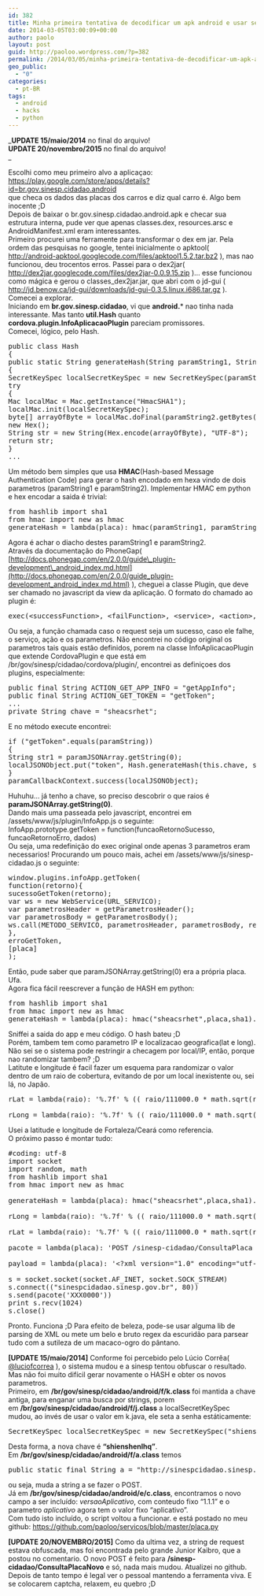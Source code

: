 ```yaml
---
id: 382
title: Minha primeira tentativa de decodificar um apk android e usar seu serviço
date: 2014-03-05T03:00:09+00:00
author: paolo
layout: post
guid: http://paoloo.wordpress.com/?p=382
permalink: /2014/03/05/minha-primeira-tentativa-de-decodificar-um-apk-android-e-usar-seu-servico/
geo_public:
  - "0"
categories:
  - pt-BR
tags:
  - android
  - hacks
  - python
---
```

_**UPDATE 15/maio/2014** no final do arquivo!  
**UPDATE 20/novembro/2015** no final do arquivo!  
_ 

Escolhi como meu primeiro alvo a aplicaçao:  
<https://play.google.com/store/apps/details?id=br.gov.sinesp.cidadao.android>  
que checa os dados das placas dos carros e diz qual carro é. Algo bem inocente ;D  
Depois de baixar o br.gov.sinesp.cidadao.android.apk e checar sua estrutura interna, pude ver que apenas classes.dex, resources.arsc e AndroidManifest.xml eram interessantes.  
Primeiro procurei uma ferramente para transformar o dex em jar. Pela ordem das pesquisas no google, tentei inicialmente o apktool( <http://android-apktool.googlecode.com/files/apktool1.5.2.tar.bz2> ), mas nao funcionou, deu trocentos erros. Passei para o dex2jar( <http://dex2jar.googlecode.com/files/dex2jar-0.0.9.15.zip> )&#8230; esse funcionou como mágica e gerou o classes_dex2jar.jar, que abri com o jd-gui ( <http://jd.benow.ca/jd-gui/downloads/jd-gui-0.3.5.linux.i686.tar.gz> ). Comecei a explorar.  
Iniciando em **br.gov.sinesp.cidadao**, vi que **android.*** nao tinha nada interessante. Mas tanto **util.Hash** quanto **cordova.plugin.InfoAplicacaoPlugin** pareciam promissores.  
Comecei, lógico, pelo Hash.

<pre class="brush: java; title: ; notranslate" title="">public class Hash
{
public static String generateHash(String paramString1, String paramString2)
{
SecretKeySpec localSecretKeySpec = new SecretKeySpec(paramString1.getBytes(), "HmacSHA1");
try
{
Mac localMac = Mac.getInstance("HmacSHA1");
localMac.init(localSecretKeySpec);
byte[] arrayOfByte = localMac.doFinal(paramString2.getBytes());
new Hex();
String str = new String(Hex.encode(arrayOfByte), "UTF-8");
return str;
}
...
</pre>

Um método bem simples que usa **HMAC**(Hash-based Message Authentication Code) para gerar o hash encodado em hexa vindo de dois parametros (paramString1 e paramString2). Implementar HMAC em python e hex encodar a saida é trivial:

<pre class="brush: python; title: ; notranslate" title="">from hashlib import sha1
from hmac import new as hmac
generateHash = lambda(placa): hmac(paramString1, paramString2, sha1).digest().encode('hex')
</pre>

Agora é achar o diacho destes paramString1 e paramString2.  
Através da documentação do PhoneGap( [http://docs.phonegap.com/en/2.0.0/guide\_plugin-development\_android_index.md.html](http://docs.phonegap.com/en/2.0.0/guide_plugin-development_android_index.md.html) ), cheguei a classe Plugin, que deve ser chamado no javascript da view da aplicação. O formato do chamado ao plugin é:

<pre class="brush: jscript; title: ; notranslate" title="">exec(&lt;successFunction&gt;, &lt;failFunction&gt;, &lt;service&gt;, &lt;action&gt;, [&lt;args&gt;]);
</pre>

Ou seja, a função chamada caso o request seja um sucesso, caso ele falhe, o serviço, ação e os parametros. Não encontrei no código original os parametros tais quais estão definidos, porem na classe InfoAplicacaoPlugin que extende CordovaPlugin e que está em /br/gov/sinesp/cidadao/cordova/plugin/, encontrei as definiçoes dos plugins, especialmente:

<pre class="brush: java; title: ; notranslate" title="">public final String ACTION_GET_APP_INFO = "getAppInfo";
public final String ACTION_GET_TOKEN = "getToken";
...
private String chave = "sheacsrhet";
</pre>

E no método execute encontrei:

<pre class="brush: java; title: ; notranslate" title="">if ("getToken".equals(paramString))
{
String str1 = paramJSONArray.getString(0);
localJSONObject.put("token", Hash.generateHash(this.chave, str1));
}
paramCallbackContext.success(localJSONObject);
</pre>

Huhuhu&#8230; já tenho a chave, so preciso descobrir o que raios é **paramJSONArray.getString(0)**.  
Dando mais uma passeada pelo javascript, encontrei em /assets/www/js/plugin/InfoApp.js o seguinte:  
InfoApp.prototype.getToken = function(funcaoRetornoSucesso, funcaoRetornoErro, dados)  
Ou seja, uma redefinição do exec original onde apenas 3 parametros eram necessarios! Procurando um pouco mais, achei em /assets/www/js/sinesp-cidadao.js o seguinte:

<pre class="brush: jscript; title: ; notranslate" title="">window.plugins.infoApp.getToken(
function(retorno){
sucessoGetToken(retorno);
var ws = new WebService(URL_SERVICO);
var parametrosHeader = getParametrosHeader();
var parametrosBody = getParametrosBody();
ws.call(METODO_SERVICO, parametrosHeader, parametrosBody, retornoServico, retornoServicoErro);
},
erroGetToken,
[placa]
);
</pre>

Então, pude saber que paramJSONArray.getString(0) era a própria placa. Ufa.  
Agora fica fácil reescrever a função de HASH em python:

<pre class="brush: python; title: ; notranslate" title="">from hashlib import sha1
from hmac import new as hmac
generateHash = lambda(placa): hmac("sheacsrhet",placa,sha1).digest().encode('hex')
</pre>

Sniffei a saida do app e meu código. O hash bateu ;D  
Porém, tambem tem como parametro IP e localizacao geografica(lat e long). Não sei se o sistema pode restringir a checagem por local/IP, então, porque nao randomizar tambem? ;D  
Latitute e longitude é facil fazer um esquema para randomizar o valor dentro de um raio de cobertura, evitando de por um local inexistente ou, sei lá, no Japão.

<pre class="brush: python; title: ; notranslate" title="">rLat = lambda(raio): '%.7f' % (( raio/111000.0 * math.sqrt(random.random()) ) * math.cos(2 * 3.141592654 * random.random()) + (-3.7506985))

rLong = lambda(raio): '%.7f' % (( raio/111000.0 * math.sqrt(random.random()) ) * math.sin(2 * 3.141592654 * random.random()) + (-38.5290245))
</pre>

Usei a latitude e longitude de Fortaleza/Ceará como referencia.  
O próximo passo é montar tudo:

<pre class="brush: python; title: ; notranslate" title="">#coding: utf-8
import socket
import random, math
from hashlib import sha1
from hmac import new as hmac

generateHash = lambda(placa): hmac("sheacsrhet",placa,sha1).digest().encode('hex')

rLong = lambda(raio): '%.7f' % (( raio/111000.0 * math.sqrt(random.random()) ) * math.sin(2 * 3.141592654 * random.random()) + (-38.5290245))

rLat = lambda(raio): '%.7f' % (( raio/111000.0 * math.sqrt(random.random()) ) * math.cos(2 * 3.141592654 * random.random()) + (-3.7506985))

pacote = lambda(placa): 'POST /sinesp-cidadao/ConsultaPlaca HTTP/1.1\nHost: sinespcidadao.sinesp.gov.br\nContent-Length: %d\nOrigin: file://\nSOAPAction: \nContent-Type: application/x-www-form-urlencoded; charset=UTF-8\nAccept: text/plain, */*; q=0.01\nx-wap-profile: http://wap.samsungmobile.com/uaprof/GT-S7562.xml\nUser-Agent: Mozilla/5.0 (Linux; U; Android 4.1.4; pt-br; GT-S1162L Build/IMM76I) AppleWebKit/534.30 (KHTML, like Gecko) Version/4.0 Mobile Safari/534.30\nAccept-Encoding: gzip,deflate\nAccept-Language: pt-BR, en-US\nAccept-Charset: utf-8, iso-8859-1, utf-16, gb2312, gbk, *;q=0.7\n\n%s' % ( len(payload(placa)), payload(placa) )

payload = lambda(placa): '&lt;?xml version="1.0" encoding="utf-8" standalone="yes" ?&gt;&lt;soap:Envelope xmlns:soap="http://schemas.xmlsoap.org/soap/envelope/" xmlns:xsi="http://www.w3.org/2001/XMLSchema-instance" xmlns:xsd="http://www.w3.org/2001/XMLSchema" &gt;&lt;soap:Header&gt;&lt;dispositivo&gt;GT-S1312L&lt;/dispositivo&gt;&lt;nomeSO&gt;Android&lt;/nomeSO&gt;&lt;versaoAplicativo&gt;1.1.1&lt;/versaoAplicativo&gt;&lt;versaoSO&gt;4.1.4&lt;/versaoSO&gt;&lt;aplicativo&gt;aplicativo&lt;/aplicativo&gt;&lt;ip&gt;177.206.169.90&lt;/ip&gt;&lt;token&gt;%s&lt;/token&gt;&lt;latitude&gt;%s&lt;/latitude&gt;&lt;longitude&gt;%s&lt;/longitude&gt;&lt;/soap:Header&gt;&lt;soap:Body&gt;&lt;webs:getStatus xmlns:webs="http://soap.ws.placa.service.sinesp.serpro.gov.br/"&gt;&lt;placa&gt;%s&lt;/placa&gt;&lt;/webs:getStatus&gt;&lt;/soap:Body&gt;&lt;/soap:Envelope&gt;\n/sinesp-cidadao/ConsultaPlaca HTTP/1.1\r&lt;br&gt;\r\n' % (generateHash(placa),rLat(20000),rLong(20000), placa)

s = socket.socket(socket.AF_INET, socket.SOCK_STREAM)
s.connect(("sinespcidadao.sinesp.gov.br", 80))
s.send(pacote('XXX0000'))
print s.recv(1024)
s.close()
</pre>

Pronto. Funciona ;D Para efeito de beleza, pode-se usar alguma lib de parsing de XML ou mete um belo e bruto regex da escuridão para parsear tudo com a sutileza de um macaco-ogro do pântano.

**[UPDATE 15/maio/2014]** Conforme foi percebido pelo Lúcio Corrêa( [@luciofcorrea](https://twitter.com/luciofcorrea) ), o sistema mudou e a sinesp tentou obfuscar o resultado. Mas não foi muito difícil gerar novamente o HASH e obter os novos parametros.  
Primeiro, em **/br/gov/sinesp/cidadao/android/f/k.class** foi mantida a chave antiga, para enganar uma busca por strings, porem em **/br/gov/sinesp/cidadao/android/f/j.class** a localSecretKeySpec mudou, ao invés de usar o valor em k.java, ele seta a senha estáticamente:

<pre class="brush: java; title: ; notranslate" title="">SecretKeySpec localSecretKeySpec = new SecretKeySpec("shienshenlhq".getBytes(), "HmacSHA1");</pre>

Desta forma, a nova chave é **&#8220;shienshenlhq&#8221;**.  
Em **/br/gov/sinesp/cidadao/android/f/a.class** temos

<pre class="brush: java; title: ; notranslate" title="">public static final String a = "http://sinespcidadao.sinesp.gov.br/sinesp-cidadao/ConsultaPlacaNovo27032014";</pre>

ou seja, muda a string a se fazer o POST.  
Já em **/br/gov/sinesp/cidadao/android/e/c.class**, encontramos o novo campo a ser incluído: _versaoAplicativo_, com conteudo fixo &#8220;1.1.1&#8221; e o parametro _aplicativo_ agora tem o valor fixo &#8220;aplicativo&#8221;.  
Com tudo isto incluído, o script voltou a funcionar. e está postado no meu github: <https://github.com/paoloo/servicos/blob/master/placa.py>

**[UPDATE 20/NOVEMBRO/2015]** Como da ultima vez, a string de request estava obfuscada, mas foi encontrada pelo grande <span class="user">Junior Kaibro</span>, que a postou no comentario. O novo POST é feito para **/sinesp-cidadao/ConsultaPlacaNovo** e só, nada mais mudou. Atualizei no github. Depois de tanto tempo é legal ver o pessoal mantendo a ferramenta viva. E se colocarem captcha, relaxem, eu quebro ;D